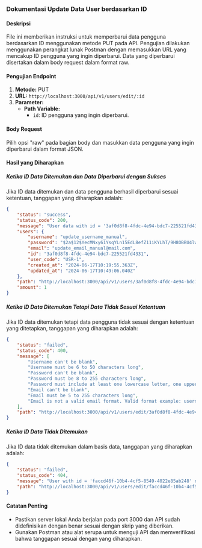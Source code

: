 ### Dokumentasi Update Data User berdasarkan ID

#### Deskripsi
File ini memberikan instruksi untuk memperbarui data pengguna berdasarkan ID menggunakan metode PUT pada API. Pengujian dilakukan menggunakan perangkat lunak Postman dengan memasukkan URL yang mencakup ID pengguna yang ingin diperbarui. Data yang diperbarui disertakan dalam body request dalam format raw.

#### Pengujian Endpoint

1. **Metode:** PUT
2. **URL:** `http://localhost:3000/api/v1/users/edit/:id`
3. **Parameter:**
    - **Path Variable:**
        - `id`: ID pengguna yang ingin diperbarui.

#### Body Request
Pilih opsi "raw" pada bagian body dan masukkan data pengguna yang ingin diperbarui dalam format JSON.

#### Hasil yang Diharapkan

##### Ketika ID Data Ditemukan dan Data Diperbarui dengan Sukses

Jika ID data ditemukan dan data pengguna berhasil diperbarui sesuai ketentuan, tanggapan yang diharapkan adalah:

```json
{
    "status": "success",
    "status_code": 200,
    "message": "User data with id = '3af0d8f8-4fdc-4e94-bdc7-225521fd4331' updated successfully",
    "users": {
        "username": "update_username_manual",
        "password": "$2a$12$YecMNxy61YsqYLn15EdL8efZ11iKYLhT/9H8OBBU4lw9WQDm.xDSu",
        "email": "update_email_manual@mail.com",
        "id": "3af0d8f8-4fdc-4e94-bdc7-225521fd4331",
        "user_code": "USR-1",
        "created_at": "2024-06-17T10:19:55.363Z",
        "updated_at": "2024-06-17T10:49:06.040Z"
    },
    "path": "http://localhost:3000/api/v1/users/3af0d8f8-4fdc-4e94-bdc7-225521fd4331",
    "amount": 1
}
```

##### Ketika ID Data Ditemukan Tetapi Data Tidak Sesuai Ketentuan

Jika ID data ditemukan tetapi data pengguna tidak sesuai dengan ketentuan yang ditetapkan, tanggapan yang diharapkan adalah:

```json
{
    "status": "failed",
    "status_code": 400,
    "message": [
        "Username can't be blank",
        "Username must be 6 to 50 characters long",
        "Password can't be blank",
        "Password must be 8 to 255 characters long",
        "Password must include at least one lowercase letter, one uppercase letter, one digit, and one special character",
        "Email can't be blank",
        "Email must be 5 to 255 characters long",
        "Email is not a valid email format. Valid format example: username@mailserver.domain"
    ],
    "path": "http://localhost:3000/api/v1/users/edit/3af0d8f8-4fdc-4e94-bdc7-225521fd4331"
}
```

##### Ketika ID Data Tidak Ditemukan

Jika ID data tidak ditemukan dalam basis data, tanggapan yang diharapkan adalah:

```json
{
    "status": "failed",
    "status_code": 404,
    "message": "User with id = 'faccd46f-10b4-4cf5-8549-4022e85ab248' not found",
    "path": "http://localhost:3000/api/v1/users/edit/faccd46f-10b4-4cf5-8549-4022e85ab248"
}
```

#### Catatan Penting
- Pastikan server lokal Anda berjalan pada port 3000 dan API sudah didefinisikan dengan benar sesuai dengan skrip yang diberikan.
- Gunakan Postman atau alat serupa untuk menguji API dan memverifikasi bahwa tanggapan sesuai dengan yang diharapkan.